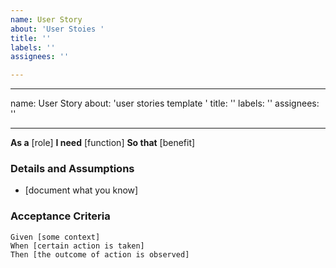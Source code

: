 ```yaml
---
name: User Story
about: 'User Stoies '
title: ''
labels: ''
assignees: ''

---
```


---
name: User Story
about: 'user stories template '
title: ''
labels: ''
assignees: ''

---

**As a** [role]
**I need** [function]
**So that** [benefit]

### Details and Assumptions
* [document what you know]

### Acceptance Criteria

```gherkin
Given [some context]
When [certain action is taken]
Then [the outcome of action is observed]
